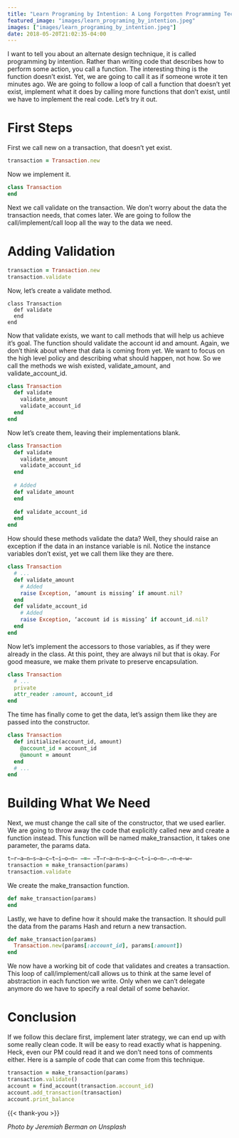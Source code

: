 ```yaml
---
title: "Learn Programing by Intention: A Long Forgotten Programming Technique"
featured_image: "images/learn_programing_by_intention.jpeg"
images: ["images/learn_programing_by_intention.jpeg"]
date: 2018-05-20T21:02:35-04:00
---
```


I want to tell you about an alternate design technique, it is called programming by intention. Rather than writing code that describes how to perform some action, you call a function. The interesting thing is the function doesn’t exist. Yet, we are going to call it as if someone wrote it ten minutes ago. We are going to follow a loop of call a function that doesn’t yet exist, implement what it does by calling more functions that don’t exist, until we have to implement the real code. Let’s try it out.

# First Steps

First we call new on a transaction, that doesn’t yet exist.

```ruby
transaction = Transaction.new
```

Now we implement it.

```ruby
class Transaction
end
```

Next we call validate on the transaction. We don’t worry about the data the transaction needs, that comes later. We are going to follow the call/implement/call loop all the way to the data we need.

# Adding Validation

```ruby
transaction = Transaction.new
transaction.validate
```

Now, let’s create a validate method.

```
class Transaction
  def validate
  end
end
```

Now that validate exists, we want to call methods that will help us achieve it’s goal. The function should validate the account id and amount. Again, we don’t think about where that data is coming from yet. We want to focus on the high level policy and describing what should happen, not how. So we call the methods we wish existed, validate_amount, and validate_account_id.

```ruby
class Transaction
  def validate 
    validate_amount
    validate_account_id
  end
end
```

Now let’s create them, leaving their implementations blank.

```ruby
class Transaction
  def validate 
    validate_amount
    validate_account_id
  end
  
  # Added
  def validate_amount
  end
  
  def validate_account_id
  end
end
```

How should these methods validate the data? Well, they should raise an exception if the data in an instance variable is nil. Notice the instance variables don’t exist, yet we call them like they are there.

```ruby
class Transaction
  # ...
  def validate_amount
    # Added
    raise Exception, ‘amount is missing’ if amount.nil?
  end
  def validate_account_id
    # Added
    raise Exception, ‘account id is missing’ if account_id.nil?
  end
end
```

Now let’s implement the accessors to those variables, as if they were already in the class. At this point, they are always nil but that is okay. For good measure, we make them private to preserve encapsulation.

```ruby
class Transaction
  # ...
  private
  attr_reader :amount, account_id
end
```

The time has finally come to get the data, let’s assign them like they are passed into the constructor.

```ruby
class Transaction
  def initialize(account_id, amount)
    @account_id = account_id
    @amount = amount
  end
  # ...
end
```

# Building What We Need

Next, we must change the call site of the constructor, that we used earlier. We are going to throw away the code that explicitly called new and create a function instead. This function will be named make_transaction, it takes one parameter, the params data.

```ruby
t̶r̶a̶n̶s̶a̶c̶t̶i̶o̶n̶ ̶=̶ ̶T̶r̶a̶n̶s̶a̶c̶t̶i̶o̶n̶.̶n̶e̶w̶
transaction = make_transaction(params)
transaction.validate
```

We create the make_transaction function.

```ruby
def make_transaction(params)
end
```

Lastly, we have to define how it should make the transaction. It should pull the data from the params Hash and return a new transaction.

```ruby
def make_transaction(params)
  Transaction.new(params[:account_id], params[:amount])  
end
```

We now have a working bit of code that validates and creates a transaction. This loop of call/implement/call allows us to think at the same level of abstraction in each function we write. Only when we can’t delegate anymore do we have to specify a real detail of some behavior.

# Conclusion

If we follow this declare first, implement later strategy, we can end up with some really clean code. It will be easy to read exactly what is happening. Heck, even our PM could read it and we don’t need tons of comments either. Here is a sample of code that can come from this technique.

```ruby
transaction = make_transaction(params)
transaction.validate()
account = find_account(transaction.account_id)
account.add_transaction(transaction)
account.print_balance
```

{{< thank-you >}}

*Photo by Jeremiah Berman on Unsplash*